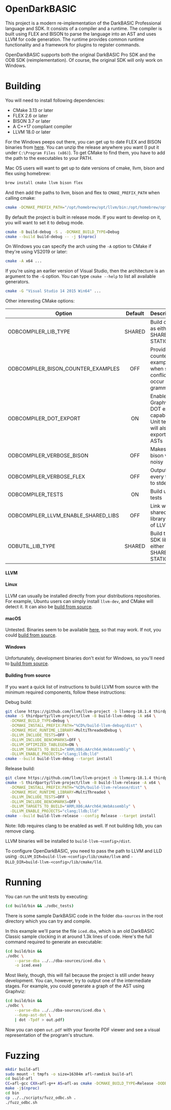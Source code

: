 OpenDarkBASIC
=============

This project is a modern re-implementation of the DarkBASIC Professional language and SDK. It consists of a compiler and a runtime. The compiler is built using FLEX and BISON to parse the language into an AST and uses LLVM for code generation. The runtime provides common runtime functionality and a framework for plugins to register commands.

OpenDarkBASIC supports both the original DarkBASIC Pro SDK and the ODB SDK (reimplementation). Of course, the original SDK will only work on Windows.

Building
========

You will need to install following dependencies:
  + CMake 3.13 or later
  + FLEX 2.6 or later
  + BISON 3.7 or later
  + A C++17 compliant compiler
  + LLVM 18.0 or later

For the Windows peeps out there, you can get up to date FLEX and BISON binaries from [here](https://github.com/lexxmark/winflexbison). You can unzip the release anywhere you want (I put it under ```C:\Program Files (x86)```). To get CMake to find them, you have to add the path to the executables to your PATH.

Mac OS users will want to get up to date versions of cmake, llvm, bison and flex using homebrew:
```sh
brew install cmake llvm bison flex
```

And then add the paths to llvm, bison and flex to ```CMAKE_PREFIX_PATH``` when calling cmake:
```sh
cmake -DCMAKE_PREFIX_PATH="/opt/homebrew/opt/llvm/bin:/opt/homebrew/opt/bison/bin:/opt/homebrew/opt/flex/bin" ../
```

By default the project is built in release mode. If you want to develop on it, you will want to set it to debug mode.

```sh
cmake -B build-debug -S . -DCMAKE_BUILD_TYPE=Debug
cmake --build build-debug -- -j $(nproc)
```

On Windows you can specify the arch using the ```-A``` option to CMake if they're using VS2019 or later:
```sh
cmake -A x64 ...
```

If you're using an earlier version of Visual Studio, then the architecture is an argument to the ```-G``` option. You can type ```cmake --help``` to list all available generators.
```sh
cmake -G "Visual Studio 14 2015 Win64" ...
```

Other interesting CMake options:

| Option                               | Default | Description                                                                 |
| ------------------------------------ |:-------:| ----------------------------------------------------------------------------|
| ODBCOMPILER_LIB_TYPE                 | SHARED  | Build odbc as either SHARED or STATIC                                       |
| ODBCOMPILER_BISON_COUNTER_EXAMPLES   | OFF     | Provide counter examples when sr/rr conflicts occur in the grammar          |
| ODBCOMPILER_DOT_EXPORT               | ON      | Enable Graphviz DOT export capability. Unit tests will also export all ASTs |
| ODBCOMPILER_VERBOSE_BISON            | OFF     | Makes the bison very noisy                                                  |
| ODBCOMPILER_VERBOSE_FLEX             | OFF     | Output every token to stderr                                                |
| ODBCOMPILER_TESTS                    | ON      | Build unit tests                                                            |
| ODBCOMPILER_LLVM_ENABLE_SHARED_LIBS  | OFF     | Link with a shared library build of LLVM                                    |
| ODBUTIL_LIB_TYPE                     | SHARED  | Build the SDK library either as SHARED or STATIC

#### LLVM

#### Linux

LLVM can usually be installed directly from your distributions repositories. For example, Ubuntu users can simply install `llvm-dev`, and CMake will detect it.
It can also be [build from source](#building-from-source).

#### macOS

Untested. Binaries seem to be available [here](https://github.com/llvm/llvm-project/releases/tag/llvmorg-10.0.0), so that may work. If not, you could [build from source](#building-from-source).

#### Windows

Unfortunately, development binaries don't exist for Windows, so you'll need to [build from source](#building-from-source).

#### Building from source

If you want a quick list of instructions to build LLVM from source with the minimum required components, follow these instructions:

Debug build:
```sh
git clone https://github.com/llvm/llvm-project -b llvmorg-18.1.4 thirdparty/llvm-project
cmake -S thirdparty/llvm-project/llvm -B build-llvm-debug -A x64 \
  -DCMAKE_BUILD_TYPE=Debug \
  -DCMAKE_INSTALL_PREFIX:PATH="%CD%/build-llvm-debug/dist" \
  -DCMAKE_MSVC_RUNTIME_LIBRARY=MultiThreadedDebug \
  -DLLVM_INCLUDE_TESTS=OFF \
  -DLLVM_INCLUDE_BENCHMARKS=OFF \
  -DLLVM_OPTIMIZED_TABLEGEN=ON \
  -DLLVM_TARGETS_TO_BUILD="ARM;X86;AArch64;WebAssembly" \
  -DLLVM_ENABLE_PROJECTS="clang;lldb;lld"
cmake --build build-llvm-debug --target install
```

Release build:
```sh
git clone https://github.com/llvm/llvm-project -b llvmorg-18.1.4 thirdparty/llvm-project
cmake -S thirdparty/llvm-project/llvm -B build-llvm-release -A x64 \
  -DCMAKE_INSTALL_PREFIX:PATH="%CD%/build-llvm-release/dist" \
  -DCMAKE_MSVC_RUNTIME_LIBRARY=MultiThreaded \
  -DLLVM_INCLUDE_TESTS=OFF \
  -DLLVM_INCLUDE_BENCHMARKS=OFF \
  -DLLVM_TARGETS_TO_BUILD="ARM;X86;AArch64;WebAssembly" \
  -DLLVM_ENABLE_PROJECTS="clang;lldb;lld"
cmake --build build-llvm-release --config Release --target install
```

Note: lldb requires clang to be enabled as well. If not building lldb, you can remove clang.

LLVM binaries will be installed to `build-llvm-<config>/dist`.

To configure OpenDarkBASIC, you need to pass the path to LLVM and LLD using
`-DLLVM_DIR=build-llvm-<config>/lib/cmake/llvm` and
`-DLLD_DIR=build-llvm-<config>/lib/cmake/lld`.

Running
=======

You can run the unit tests by executing:
```sh
(cd build/bin && ./odbc_tests)
```

There is some sample DarkBASIC code in the folder ```dba-sources``` in the root directory which you can try and compile.

In this example we'll parse the file ```iced.dba```, which is an old DarkBASIC Classic sample clocking in at around 1.3k lines of code. Here's the full command required to generate an executable:

```sh
(cd build/bin &&
./odbc \
    --parse-dba ../../dba-sources/iced.dba \
    -o iced.exe)
```

Most likely, though, this will fail because the project is still under heavy development. You can, however, try to output one of the intermediate stages. For example, you could generate a graph of the AST using Graphviz:

```sh
(cd build/bin &&
./odbc \
    --parse-dba ../../dba-sources/iced.dba \
    --dump-ast-dot \
    | dot -Tpdf > out.pdf)
```

Now you can open ```out.pdf``` with your favorite PDF viewer and see a visual representation of the program's structure.

Fuzzing
=======

```sh
mkdir build-afl
sudo mount -t tmpfs -o size=16384m afl-ramdisk build-afl
cd build-afl
CC=afl-gcc CXX=afl-g++ AS=afl-as cmake -DCMAKE_BUILD_TYPE=Release -DODBCOMPILER_TESTS=OFF -DODBCOMPILER_LLVM_ENABLE_SHARED_LIBS=ON ../
make -j$(nproc)
cd bin
cp ../../scripts/fuzz_odbc.sh .
./fuzz_odbc.sh
```

